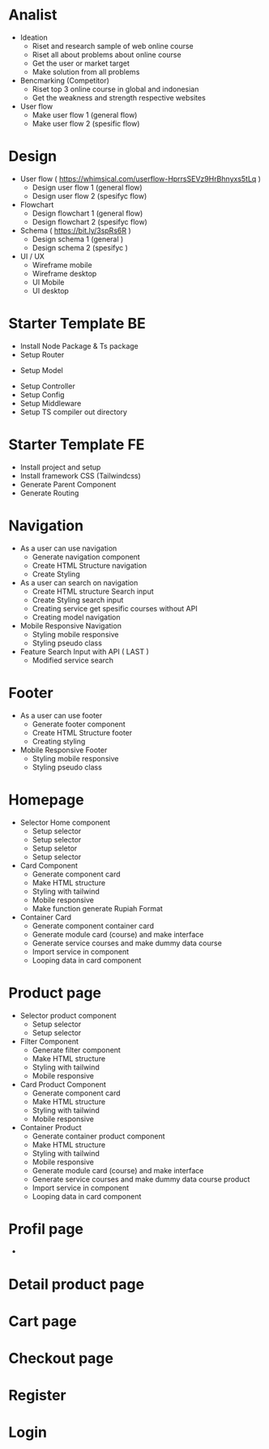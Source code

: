 # Analist
   + Ideation
      - Riset and research sample of web online course
      - Riset all about problems about online course
      - Get the user or market target
      - Make solution from all problems 
   + Bencmarking (Competitor)   
      - Riset top 3 online course in global and indonesian
      - Get the weakness and strength respective websites
   + User flow 
      - Make user flow 1 (general flow)
      - Make user flow 2 (spesific flow)

# Design
   + User flow ( https://whimsical.com/userflow-HprrsSEVz9HrBhnyxs5tLq )
      - Design user flow 1 (general flow)
      - Design user flow 2 (spesifyc flow)
   + Flowchart
      - Design flowchart 1 (general flow)
      - Design flowchart 2 (spesifyc flow)
   + Schema ( https://bit.ly/3spRs6R )
      - Design schema 1 (general )
      - Design schema 2 (spesifyc )
   + UI / UX
      - Wireframe mobile
      - Wireframe desktop
      - UI Mobile
      - UI desktop

# Starter Template BE
   + Install Node Package & Ts package
   + Setup Router
   * Setup Model
   + Setup Controller
   + Setup Config
   + Setup Middleware
   + Setup TS compiler out directory

# Starter Template FE
   + Install project and setup
   + Install framework CSS (Tailwindcss)
   + Generate Parent Component
   + Generate Routing

# Navigation
   + As a user can use navigation
      - Generate navigation component
      - Create HTML Structure navigation
      - Create Styling
   + As a user can search on navigation
      - Create HTML structure Search input
      - Create Styling search input
      - Creating service get spesific courses without API
      - Creating model navigation
   + Mobile Responsive Navigation
      - Styling mobile responsive
      - Styling pseudo class
   + Feature Search Input with API ( LAST )
      - Modified service search

# Footer
   + As a user can use footer
      - Generate footer component
      - Create HTML Structure footer
      - Creating styling 
   + Mobile Responsive Footer
      - Styling mobile responsive
      - Styling pseudo class

# Homepage
   + Selector Home component
      - Setup selector <navigation>
      - Setup selector <banner>
      - Setup seletor <container-card>
      - Setup selector <footer>
   + Card Component
      - Generate component card
      - Make HTML structure
      - Styling with tailwind
      - Mobile responsive
      - Make function generate Rupiah Format
   + Container Card
      - Generate component container card
      - Generate module card (course) and make interface
      - Generate service courses and make dummy data course
      - Import service in component
      - Looping data in card component


# Product page
   + Selector product component
      - Setup selector <navigation>
      - Setup selector <footer>
   + Filter Component
      - Generate filter component
      - Make HTML structure
      - Styling with tailwind
      - Mobile responsive
   + Card Product Component
      - Generate component card
      - Make HTML structure
      - Styling with tailwind
      - Mobile responsive
   + Container Product
      - Generate container product component
      - Make HTML structure
      - Styling with tailwind
      - Mobile responsive
      - Generate module card (course) and make interface
      - Generate service courses and make dummy data course product
      - Import service in component
      - Looping data in card component

# Profil page
   + 

# Detail product page

# Cart page

# Checkout page

# Register

# Login